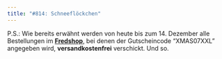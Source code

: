 ```yaml
---
title: "#814: Schneeflöckchen"
---
```


P.S.: Wie bereits erwähnt werden von heute bis zum 14. Dezember alle Bestellungen im <a href="http://www.spreadshirt.net/shop.php?sid=125913"><strong>Fredshop</strong></a>, bei denen der Gutscheincode “XMAS07XXL” angegeben wird, <strong>versandkostenfrei</strong> verschickt.
Und so.
